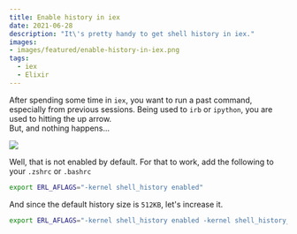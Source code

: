 ```yaml
---
title: Enable history in iex
date: 2021-06-28
description: "It\'s pretty handy to get shell history in iex."
images:
- images/featured/enable-history-in-iex.png
tags:
  - iex
  - Elixir
---
```


After spending some time in `iex`, you want to run a past command, especially from previous sessions.
Being used to `irb` or `ipython`, you are used to hitting the up arrow.  
But, and nothing happens...

![](https://media.giphy.com/media/oziNormWuA6JrnbzY8/giphy.gif)

Well, that is not enabled by default.
For that to work, add the following to your `.zshrc` or `.bashrc`

```sh
export ERL_AFLAGS="-kernel shell_history enabled"
```

And since the default history size is `512KB`, let's increase it.

```sh
export ERL_AFLAGS="-kernel shell_history enabled -kernel shell_history_file_bytes 1024000"
```
